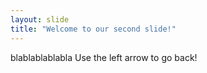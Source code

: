 ```yaml
---
layout: slide
title: "Welcome to our second slide!"
---
```

blablablablabla
Use the left arrow to go back!

